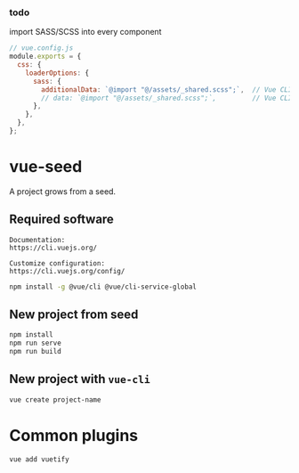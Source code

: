 ### todo

import SASS/SCSS into every component  

```js
// vue.config.js
module.exports = {
  css: {
    loaderOptions: {
      sass: {
        additionalData: `@import "@/assets/_shared.scss";`,  // Vue CLI 4
        // data: `@import "@/assets/_shared.scss";`,         // Vue CLI 3
      },
    },
  },
};
```

# vue-seed

A project grows from a seed.

## Required software

    Documentation:
    https://cli.vuejs.org/

    Customize configuration:
    https://cli.vuejs.org/config/

```bash
npm install -g @vue/cli @vue/cli-service-global

```

## New project from seed

```bash
npm install
npm run serve
npm run build

```

## New project with `vue-cli`

```bash
vue create project-name

```

# Common plugins

```bash
vue add vuetify

```
